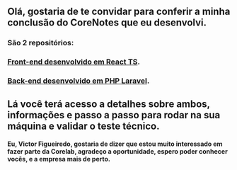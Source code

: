 ## Olá, gostaria de te convidar para conferir a minha conclusão do CoreNotes que eu desenvolvi.

### São 2 repositórios:
### <a href="https://github.com/victor-figueiredo/corenotes-web-challange-react" >Front-end desenvolvido em React TS</a>.
### <a href="https://github.com/victor-figueiredo/corenotes-api-challange-php" >Back-end desenvolvido em PHP Laravel</a>.

## Lá você terá acesso a detalhes sobre ambos, informações e passo a passo para rodar na sua máquina e validar o teste técnico.

#### Eu, Victor Figueiredo, gostaria de dizer que estou muito interessado em fazer parte da Corelab, agradeço a oportunidade, espero poder conhecer vocês, e a empresa mais de perto.

